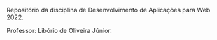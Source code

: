 Repositório da disciplina de Desenvolvimento de Aplicações para Web 2022.

Professor: Libório de Oliveira Júnior.
